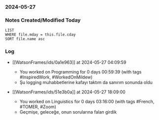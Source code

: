 ### 2024-05-27

### Notes Created/Modified Today
```dataview
LIST 
WHERE file.mday = this.file.cday
SORT file.name asc
```
### Log


- [[WatsonFrames/ids/0a1e963]] at 2024-05-27 04:09:59
  - You worked on Programming for 0 days 00:59:39 (with tags #InspiredWork, #WorkedOnMildew) 
  - Şu logging muhabbetlerine kafayı taktım da sanırım sonunda oldu

- [[WatsonFrames/ids/51e3b0a]] at 2024-05-27 18:09:00
  - You worked on Linguistics for 0 days 03:16:00 (with tags #French, #TOMER, #Zoom)
  - Geçmişe, geleceğe, onun sorularına falan girdik
